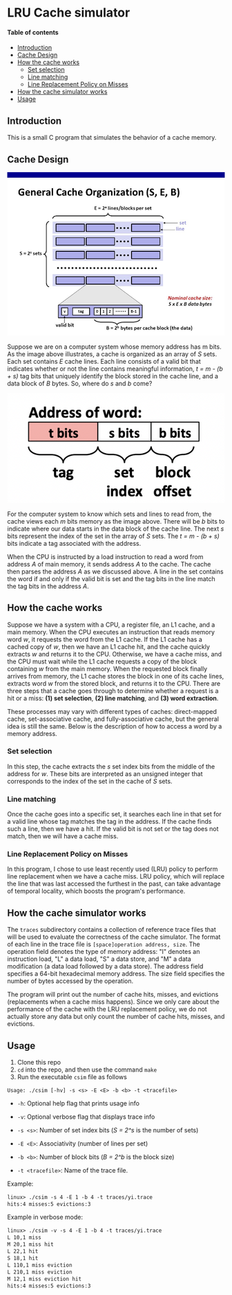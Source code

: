 # LRU Cache simulator

#### Table of contents

  - [Introduction](#introduction)
  - [Cache Design](#cache-design)
  - [How the cache works](#how-the-cache-works)
    - [Set selection](#set-selection)
    - [Line matching](#line-matching)
    - [Line Replacement Policy on Misses](#line-replacement-policy-on-misses)
  - [How the cache simulator works](#how-the-cache-simulator-works)
  - [Usage](#usage)

## Introduction

This is a small C program that simulates the behavior of a cache memory.

## Cache Design

![General Cache Organization](images/cache)

Suppose we are on a computer system whose memory address has m bits. As the image above illustrates, a cache is organized as an array of *S* sets. Each set contains *E* cache lines. Each line consists of a valid bit that indicates whether or not the line contains meaningful information, *t = m - (b + s)* tag bits that uniquely identify the block stored in the cache line, and a data block of *B* bytes. So, where do *s* and *b* come?

![Cache Addressing](images/cache-addressing.png)

For the computer system to know which sets and lines to read from, the cache views each *m* bits memory as the image above. There will be *b* bits to indicate where our data starts in the data block of the cache line. The next *s* bits represent the index of the set in the array of *S* sets. The *t = m - (b + s)* bits indicate a tag associated with the address.

When the CPU is instructed by a load instruction to read a word from address *A* of main memory, it sends address *A* to the cache. The cache then parses the address *A* as we discussed above. A line in the set contains the word if and only if the valid bit is set and the tag bits in the line match the tag bits in the address *A*.

## How the cache works

Suppose we have a system with a CPU, a register file, an L1 cache, and a main memory. When the CPU executes an instruction that reads memory word *w*, it requests the word from the L1 cache. If the L1 cache has a cached copy of *w*, then we have an L1 cache hit, and the cache quickly extracts *w* and returns it to the CPU. Otherwise, we have a cache miss, and the CPU must wait while the L1 cache requests a copy of the block containing *w* from the main memory. When the requested block finally arrives from memory, the L1 cache stores the block in one of its cache lines, extracts word *w* from the stored block, and returns it to the CPU. There are three steps that a cache goes through to determine whether a request is a hit or a miss: **(1) set selection**, **(2) line matching**, and **(3) word extraction**.

These processes may vary with different types of caches: direct-mapped cache, set-associative cache, and fully-associative cache, but the general idea is still the same. Below is the description of how to access a word by a memory address.

### Set selection

In this step, the cache extracts the *s* set index bits from the middle of the address for *w*. These bits are interpreted as an unsigned integer that corresponds to the index of the set in the cache of *S* sets.

### Line matching

Once the cache goes into a specific set, it searches each line in that set for a valid line whose tag matches the tag in the address. If the cache finds such a line, then we have a hit. If the valid bit is not set or the tag does not match, then we will have a cache miss.

### Line Replacement Policy on Misses

In this program, I chose to use least recently used (LRU) policy to perform line replacement when we have a cache miss. LRU policy, which will replace the line that was last accessed the furthest in the past, can take advantage of temporal locality, which boosts the program's performance.

## How the cache simulator works

The `traces` subdirectory contains a collection of reference trace files that will be used to evaluate the correctness of the cache simulator. The format of each line in the trace file is `[space]operation address, size`. The operation field denotes the type of memory address: "I" denotes an instruction load, "L" a data load, "S" a data store, and "M" a data modification (a data load followed by a data store). The address field specifies a 64-bit hexadecimal memory address. The size field specifies the number of bytes accessed by the operation.

The program will print out the number of cache hits, misses, and evictions (replacements when a cache miss happens). Since we only care about the performance of the cache with the LRU replacement policy, we do not actually store any data but only count the number of cache hits, misses, and evictions.

## Usage

1. Clone this repo
2. `cd` into the repo, and then use the command `make`
3. Run the executable `csim` file as follows
```
Usage: ./csim [-hv] -s <s> -E <E> -b <b> -t <tracefile>
```

- `-h`: Optional help flag that prints usage info

- `-v`: Optional verbose flag that displays trace info

- `-s <s>`: Number of set index bits (*S = 2^s* is the number of sets)

- `-E <E>`: Associativity (number of lines per set)

- `-b <b>`: Number of block bits (*B = 2^b* is the block size)

- `-t <tracefile>`: Name of the trace file.

Example:
```
linux> ./csim -s 4 -E 1 -b 4 -t traces/yi.trace 
hits:4 misses:5 evictions:3
```

Example in verbose mode:
```
linux> ./csim -v -s 4 -E 1 -b 4 -t traces/yi.trace
L 10,1 miss
M 20,1 miss hit
L 22,1 hit
S 18,1 hit
L 110,1 miss eviction
L 210,1 miss eviction
M 12,1 miss eviction hit
hits:4 misses:5 evictions:3
```